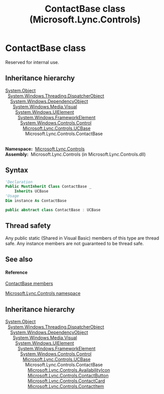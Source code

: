 ﻿---
title: ContactBase class (Microsoft.Lync.Controls)
TOCTitle: ContactBase class
ms:assetid: T:Microsoft.Lync.Controls.ContactBase_DI_3_UC_OCS14MrefLyncWPF
ms:mtpsurl: https://msdn.microsoft.com/en-us/library/microsoft.lync.controls.contactbase_di_3_uc_ocs14mreflyncwpf(v=office.15)
ms:contentKeyID: 48595867
ms.date: 07/28/2014
mtps_version: v=office.15
f1_keywords:
- Microsoft.Lync.Controls.ContactBase
dev_langs:
- CSharp
- JScript
- VB
- other
---

# ContactBase class

Reserved for internal use.

## Inheritance hierarchy

[System.Object](http://msdn2.microsoft.com/en-us/library/e5kfa45b)  
  [System.Windows.Threading.DispatcherObject](http://msdn2.microsoft.com/en-us/library/ms615925)  
    [System.Windows.DependencyObject](http://msdn2.microsoft.com/en-us/library/ms589309)  
      [System.Windows.Media.Visual](http://msdn2.microsoft.com/en-us/library/ms635637)  
        [System.Windows.UIElement](http://msdn2.microsoft.com/en-us/library/ms590078)  
          [System.Windows.FrameworkElement](http://msdn2.microsoft.com/en-us/library/ms602714)  
            [System.Windows.Controls.Control](http://msdn2.microsoft.com/en-us/library/ms609826)  
              [Microsoft.Lync.Controls.UCBase](ucbase-class-microsoft-lync-controls_1.md)  
                Microsoft.Lync.Controls.ContactBase  
                  

**Namespace:**  [Microsoft.Lync.Controls](microsoft-lync-controls-namespace_1.md)  
**Assembly:**  Microsoft.Lync.Controls (in Microsoft.Lync.Controls.dll)

## Syntax

``` vb
'Declaration
Public MustInherit Class ContactBase _
    Inherits UCBase
'Usage
Dim instance As ContactBase
```

``` csharp
public abstract class ContactBase : UCBase
```

## Thread safety

Any public static (Shared in Visual Basic) members of this type are thread safe. Any instance members are not guaranteed to be thread safe.

## See also

#### Reference

[ContactBase members](contactbase-members-microsoft-lync-controls_1.md)

[Microsoft.Lync.Controls namespace](microsoft-lync-controls-namespace_1.md)

## Inheritance hierarchy

[System.Object](http://msdn2.microsoft.com/en-us/library/e5kfa45b)  
  [System.Windows.Threading.DispatcherObject](http://msdn2.microsoft.com/en-us/library/ms615925)  
    [System.Windows.DependencyObject](http://msdn2.microsoft.com/en-us/library/ms589309)  
      [System.Windows.Media.Visual](http://msdn2.microsoft.com/en-us/library/ms635637)  
        [System.Windows.UIElement](http://msdn2.microsoft.com/en-us/library/ms590078)  
          [System.Windows.FrameworkElement](http://msdn2.microsoft.com/en-us/library/ms602714)  
            [System.Windows.Controls.Control](http://msdn2.microsoft.com/en-us/library/ms609826)  
              [Microsoft.Lync.Controls.UCBase](ucbase-class-microsoft-lync-controls_1.md)  
                Microsoft.Lync.Controls.ContactBase  
                  [Microsoft.Lync.Controls.AvailabilityIcon](availabilityicon-class-microsoft-lync-controls_1.md)  
                  [Microsoft.Lync.Controls.ContactButton](contactbutton-class-microsoft-lync-controls_1.md)  
                  [Microsoft.Lync.Controls.ContactCard](contactcard-class-microsoft-lync-controls_1.md)  
                  [Microsoft.Lync.Controls.ContactItem](contactitem-class-microsoft-lync-controls_1.md)

